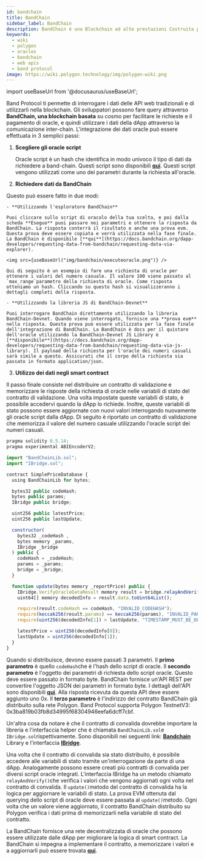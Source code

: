 ```yaml
---
id: bandchain
title: BandChain
sidebar_label: BandChain
description: BandChain è una Blockchain ad alte prestazioni Costruita per Data Oracle per interrogare i dati delle tradizionali API web
keywords:
  - wiki
  - polygon
  - oracles
  - bandchain
  - web apis
  - band protocol
image: https://wiki.polygon.technology/img/polygon-wiki.png
---
```

import useBaseUrl from '@docusaurus/useBaseUrl';

Band Protocol ti permette di interrogare i dati delle API web tradizionali e di utilizzarli nella blockchain. Gli sviluppatori possono fare query attraverso **BandChain, una blockchain basata** su cosmo per facilitare le richieste e il pagamento di oracle, e quindi utilizzare i dati della dApp attraverso la comunicazione inter-chain. L'integrazione dei dati oracle può essere effettuata in 3 semplici passi:

1. **Scegliere gli oracle script**

    Oracle script è un hash che identifica in modo univoco il tipo di dati da richiedere a band-chain. Questi script sono disponibili [**qui**](https://guanyu-devnet.cosmoscan.io/oracle-scripts). Questi script vengono utilizzati come uno dei parametri durante la richiesta all'oracle.

2. **Richiedere dati da BandChain**

Questo può essere fatto in due modi:

    - **Utilizzando l'esploratore BandChain**

    Puoi cliccare sullo script di oracolo della tua scelta, e poi dalla scheda **Eseguo** puoi passare nei parametri e ottenere la risposta da BandChain. La risposta conterrà il risultato e anche una prova evm. Questa prova deve essere copiata e verrà utilizzata nella fase finale. La BandChain è disponibile [**qui**](https://docs.bandchain.org/dapp-developers/requesting-data-from-bandchain/requesting-data-via-explorer).

    <img src={useBaseUrl("img/bandchain/executeoracle.png")} />

    Qui di seguito è un esempio di fare una richiesta di oracle per ottenere i valori del numero casuale. Il valore 100 viene passato al `max_range`parametro della richiesta di oracle. Come risposta otteniamo un hash. Cliccando su questo hash si visualizzeranno i dettagli completi della risposta.

    - **Utilizzando la libreria JS di BandChain-Devnet**

    Puoi interrogare BandChain direttamente utilizzando la libreria BandChain-Devnet. Quando viene interrogato, fornisce una **prova evm** nella risposta. Questa prova può essere utilizzata per la fase finale dell'integrazione di BandChain. La BandChain è docs per il quistare dell'oracle utilizzando la BandChain-Devnet JS Library è [**disponibile**](https://docs.bandchain.org/dapp-developers/requesting-data-from-bandchain/requesting-data-via-js-library). Il payload della richiesta per l'oracle dei numeri casuali sarà simile a questo. Assicurati che il corpo della richiesta sia passato in formato application/json.

3. **Utilizzo dei dati negli smart contract**

  Il passo finale consiste nel distribuire un contratto di validazione e memorizzare le risposte della richiesta di oracle nelle variabili di stato del contratto di validazione. Una volta impostate queste variabili di stato, è possibile accedervi quando la dApp lo richiede. Inoltre, queste variabili di stato possono essere aggiornate con nuovi valori interrogando nuovamente gli oracle script dalla dApp. Di seguito è riportato un contratto di validazione che memorizza il valore del numero casuale utilizzando l'oracle script dei numeri casuali.

  ```jsx
  pragma solidity 0.5.14;
  pragma experimental ABIEncoderV2;

  import "BandChainLib.sol";
  import "IBridge.sol";

  contract SimplePriceDatabase {
    using BandChainLib for bytes;

    bytes32 public codeHash;
    bytes public params;
    IBridge public bridge;

    uint256 public latestPrice;
    uint256 public lastUpdate;

    constructor(
      bytes32 _codeHash ,
      bytes memory _params,
      IBridge _bridge
    ) public {
      codeHash = _codeHash;
      params = _params;
      bridge = _bridge;
    }

    function update(bytes memory _reportPrice) public {
      IBridge.VerifyOracleDataResult memory result = bridge.relayAndVerify(_reportPrice);
      uint64[] memory decodedInfo = result.data.toUint64List();

      require(result.codeHash == codeHash, "INVALID_CODEHASH");
      require(keccak256(result.params) == keccak256(params), "INVALID_PARAMS");
      require(uint256(decodedInfo[1]) > lastUpdate, "TIMESTAMP_MUST_BE_OLDER_THAN_THE_LAST_UPDATE");

      latestPrice = uint256(decodedInfo[0]);
      lastUpdate = uint256(decodedInfo[1]);
    }
  }
  ```

Quando si distribuisce, devono essere passati 3 parametri. Il **primo parametro** è quello `codeHash`che è l'hash dello script di oracle. Il **secondo parametro** è l'oggetto dei parametri di richiesta dello script oracle. Questo deve essere passato in formato byte. BandChain fornisce un'API REST per convertire l'oggetto JSON dei parametri in formato byte. I dettagli dell'API sono disponibili [**qui**](https://docs.bandchain.org/references/encoding-params). Alla risposta ricevuta da questa API deve essere aggiunto uno 0x. Il **terzo parametro** è l'indirizzo del contratto BandChain già distribuito sulla rete Polygon. Band Protocol supporta Polygon TestnetV3: 0x3ba819b03fb8d34995f68304946eefa6dcff7cbf.

Un'altra cosa da notare è che il contratto di convalida dovrebbe importare la libreria e l'interfaccia helper che è chiamata `BandChainLib.sol`e `IBridge.sol`rispettivamente. Sono disponibili nei seguenti link: [**Bandchain**](https://docs.bandchain.org/references/bandchainlib-library) Library e l'interfaccia [**IBridge**](https://docs.bandchain.org/references/ibridge-interface).

  Una volta che il contratto di convalida sia stato distribuito, è possibile accedere alle variabili di stato tramite un'interrogazione da parte di una dApp. Analogamente possono essere creati più contratti di convalida per diversi script oracle integrati. L'interfaccia IBridge ha un metodo chiamato `relayAndVerify()`che verifica i valori che vengono aggiornati ogni volta nel contratto di convalida. Il `update()`metodo del contratto di convalida ha la logica per aggiornare le variabili di stato. La prova EVM ottenuta dal querying dello script di oracle deve essere passata al `update()`metodo. Ogni volta che un valore viene aggiornato, il contratto BandChain distribuito su Polygon verifica i dati prima di memorizzarli nella variabile di stato del contratto.

La BandChain fornisce una rete decentralizzata di oracle che possono essere utilizzate dalle dApp per migliorare la logica di smart contract. La BandChain si impegna a implementare il contratto, a memorizzare i valori e a aggiornarli può essere trovata [**qui**](https://docs.bandchain.org/dapp-developers/requesting-data-from-bandchain/requesting-data-via-js-library).